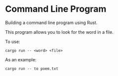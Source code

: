 # Command Line Program 

Building a command line program using Rust.

This program allows you to look for the word in a file.

To use:

```
cargo run -- <word> <file>
```

As an example:
```
cargo run -- to poem.txt
```